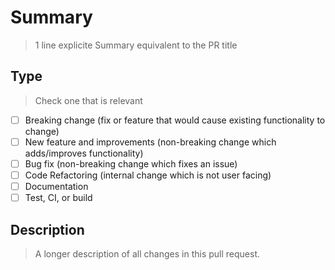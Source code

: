 # Summary
> 1 line explicite Summary equivalent to the PR title

## Type
> Check one that is relevant
* [ ] Breaking change (fix or feature that would cause existing functionality to change)
* [ ] New feature and improvements (non-breaking change which adds/improves functionality)
* [ ] Bug fix (non-breaking change which fixes an issue)
* [ ] Code Refactoring (internal change which is not user facing)
* [ ] Documentation
* [ ] Test, CI, or build

## Description
> A longer description of all changes in this pull request.
